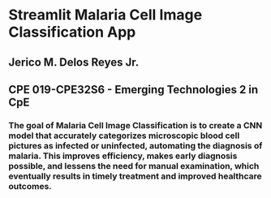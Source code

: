 # Streamlit Malaria Cell Image Classification App
## Jerico M. Delos Reyes Jr.

## CPE 019-CPE32S6 - Emerging Technologies 2 in CpE

### The goal of Malaria Cell Image Classification is to create a CNN model that accurately categorizes microscopic blood cell pictures as infected or uninfected, automating the diagnosis of malaria. This improves efficiency, makes early diagnosis possible, and lessens the need for manual examination, which eventually results in timely treatment and improved healthcare outcomes.
